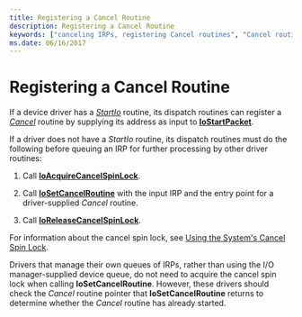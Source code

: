 ```yaml
---
title: Registering a Cancel Routine
description: Registering a Cancel Routine
keywords: ["canceling IRPs, registering Cancel routines", "Cancel routines, registering", "registering Cancel routines"]
ms.date: 06/16/2017
---
```


# Registering a Cancel Routine





If a device driver has a [*StartIo*](/windows-hardware/drivers/ddi/wdm/nc-wdm-driver_startio) routine, its dispatch routines can register a [*Cancel*](/windows-hardware/drivers/ddi/wdm/nc-wdm-driver_cancel) routine by supplying its address as input to [**IoStartPacket**](/windows-hardware/drivers/ddi/ntifs/nf-ntifs-iostartpacket).

If a driver does not have a *StartIo* routine, its dispatch routines must do the following before queuing an IRP for further processing by other driver routines:

1.  Call [**IoAcquireCancelSpinLock**](/previous-versions/windows/hardware/drivers/ff548196(v=vs.85)).

2.  Call [**IoSetCancelRoutine**](/windows-hardware/drivers/ddi/wdm/nf-wdm-iosetcancelroutine) with the input IRP and the entry point for a driver-supplied *Cancel* routine.

3.  Call [**IoReleaseCancelSpinLock**](/previous-versions/windows/hardware/drivers/ff549550(v=vs.85)).

For information about the cancel spin lock, see [Using the System's Cancel Spin Lock](using-the-system-s-cancel-spin-lock.md).

Drivers that manage their own queues of IRPs, rather than using the I/O manager-supplied device queue, do not need to acquire the cancel spin lock when calling **IoSetCancelRoutine**. However, these drivers should check the *Cancel* routine pointer that **IoSetCancelRoutine** returns to determine whether the *Cancel* routine has already started.

 

